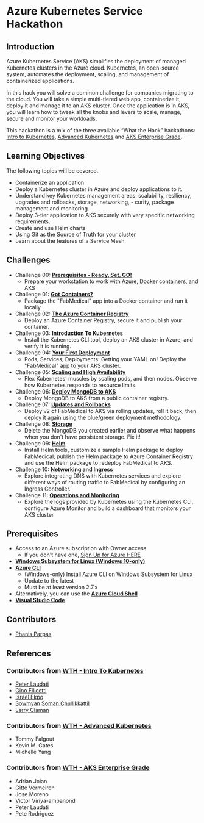 # Azure Kubernetes Service Hackathon

## Introduction

Azure Kubernetes Service (AKS) simplifies the deployment of managed Kubernetes clusters in the Azure cloud. Kubernetes, an open-source system, automates the deployment, scaling, and management of containerized applications. 

In this hack you will solve a common challenge for companies migrating to the cloud. You will take a simple multi-tiered web app, containerize it, deploy it and manage it to an AKS cluster. Once the application is in AKS, you will learn how to tweak all the knobs and levers to scale, manage, secure and monitor your workloads.

This hackathon is a mix of the three available “What the Hack” hackathons: [Intro to Kubernetes](https://github.com/microsoft/WhatTheHack/tree/master/001-IntroToKubernetes), [Advanced Kubernetes](https://github.com/microsoft/WhatTheHack/tree/master/023-AdvancedKubernetes) and [AKS Enterprise Grade](https://github.com/microsoft/WhatTheHack/tree/master/039-AKSEnterpriseGrade). 


## Learning Objectives

The following topics will be covered.

-   Containerize an application
-   Deploy a Kubernetes cluster in Azure and deploy applications to it.
-   Understand key Kubernetes management areas: scalability, resiliency, upgrades and rollbacks, storage, networking, - curity, package management and monitoring
-   Deploy 3-tier application to AKS securely with very specific networking requirements.
-   Create and use Helm charts
-   Using Git as the Source of Truth for your cluster 
-   Learn about the features of a Service Mesh


## Challenges

- Challenge 00: **[Prerequisites - Ready, Set, GO!](Student/Challenge-00.md)**
	 - Prepare your workstation to work with Azure, Docker containers, and AKS
- Challenge 01: **[Got Containers?](Student/Challenge-01.md)**
	 - Package the "FabMedical" app into a Docker container and run it locally.
- Challenge 02: **[The Azure Container Registry](Student/Challenge-02.md)**
	 - Deploy an Azure Container Registry, secure it and publish your container.
- Challenge 03: **[Introduction To Kubernetes](Student/Challenge-03.md)**
	 - Install the Kubernetes CLI tool, deploy an AKS cluster in Azure, and verify it is running.
- Challenge 04: **[Your First Deployment](Student/Challenge-04.md)**
	 - Pods, Services, Deployments: Getting your YAML on! Deploy the "FabMedical" app to your AKS cluster.
- Challenge 05: **[Scaling and High Availability](Student/Challenge-05.md)**
	 - Flex Kubernetes' muscles by scaling pods, and then nodes. Observe how Kubernetes responds to resource limits.
- Challenge 06: **[Deploy MongoDB to AKS](Student/Challenge-06.md)**
	 - Deploy MongoDB to AKS from a public container registry.
- Challenge 07: **[Updates and Rollbacks](Student/Challenge-07.md)**
	 - Deploy v2 of FabMedical to AKS via rolling updates, roll it back, then deploy it again using the blue/green deployment methodology.
- Challenge 08: **[Storage](Student/Challenge-08.md)**
	 - Delete the MongoDB you created earlier and observe what happens when you don't have persistent storage. Fix it!
- Challenge 09: **[Helm](Student/Challenge-09.md)**
	 - Install Helm tools, customize a sample Helm package to deploy FabMedical, publish the Helm package to Azure Container Registry and use the Helm package to redeploy FabMedical to AKS.
- Challenge 10: **[Networking and Ingress](Student/Challenge-10.md)**
	 - Explore integrating DNS with Kubernetes services and explore different ways of routing traffic to FabMedical by configuring an Ingress Controller.
- Challenge 11: **[Operations and Monitoring](Student/Challenge-11.md)**
	 - Explore the logs provided by Kubernetes using the Kubernetes CLI, configure Azure Monitor and build a dashboard that monitors your AKS cluster

## Prerequisites

- Access to an Azure subscription with Owner access
   - If you don't have one, [Sign Up for Azure HERE](https://azure.microsoft.com/en-us/free/)
- [**Windows Subsystem for Linux (Windows 10-only)**](https://docs.microsoft.com/en-us/windows/wsl/install-win10)
- [**Azure CLI**](https://docs.microsoft.com/en-us/cli/azure/install-azure-cli)
   - (Windows-only) Install Azure CLI on Windows Subsystem for Linux
   - Update to the latest
   - Must be at least version 2.7.x
- Alternatively, you can use the [**Azure Cloud Shell**](https://shell.azure.com/)
- [**Visual Studio Code**](https://code.visualstudio.com/)

## Contributors
- [Phanis Parpas](https://github.com/fparpas)

## References

### Contributors from [WTH - Intro To Kubernetes](https://github.com/microsoft/WhatTheHack/tree/master/001-IntroToKubernetes)

- [Peter Laudati](https://github.com/fparpas)
- [Gino Filicetti](https://github.com/gfilicetti)
- [Israel Ekpo](https://github.com/izzymsft)
- [Sowmyan Soman Chullikkattil](https://github.com/sowsan)
- [Larry Claman](https://github.com/larryclaman)

### Contributors from [WTH - Advanced Kubernetes](https://github.com/microsoft/WhatTheHack/tree/master/023-AdvancedKubernetes)

- Tommy Falgout
- Kevin M. Gates
- Michelle Yang

### Contributors from [WTH - AKS Enterprise Grade](https://github.com/microsoft/WhatTheHack/tree/master/039-AKSEnterpriseGrade)

- Adrian Joian
- Gitte Vermeiren
- Jose Moreno
- Victor Viriya-ampanond
- Peter Laudati
- Pete Rodriguez
